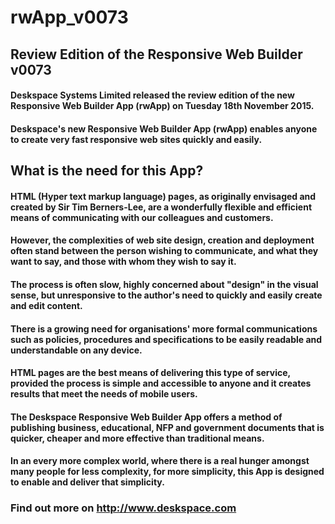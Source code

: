 # rwApp_v0073
## Review Edition of the Responsive Web Builder v0073
#### Deskspace Systems Limited released the review edition of the new Responsive Web Builder App (rwApp) on Tuesday 18th November 2015.
#### Deskspace's new Responsive Web Builder App (rwApp) enables anyone to create very fast responsive web sites quickly and easily. 
## What is the need for this App?
#### HTML (Hyper text markup language) pages, as originally envisaged and created by Sir Tim Berners-Lee, are a wonderfully flexible and efficient means  of communicating with our colleagues and customers.
#### However, the complexities of web site design, creation and deployment often stand between the person wishing to communicate, and what they want to say, and those with whom they wish to say it.
#### The process is often slow, highly concerned about "design" in the visual sense, but unresponsive to the author's need to quickly and easily create and edit content. 
#### There is a growing need for organisations' more formal communications such as policies, procedures and specifications to be easily readable and understandable on any device.
#### HTML pages are the best means of delivering this type of service, provided the process is simple and accessible to anyone and it creates results that meet the needs of mobile users.
#### The Deskspace Responsive Web Builder App offers a method of publishing business, educational, NFP and government documents that is quicker, cheaper and more effective than traditional means.
#### In an every more complex world, where there is a real hunger amongst many people for less complexity, for more simplicity, this App is designed to enable and deliver that simplicity.
### Find out more on http://www.deskspace.com
